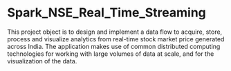 # Spark_NSE_Real_Time_Streaming
This project object is to design and implement a data flow to acquire, store, process and visualize analytics from real-time stock market price generated across India. The application makes use of common distributed computing technologies for working with large volumes of data at scale, and for the visualization of the data.
